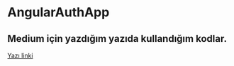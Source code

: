# AngularAuthApp

## Medium için yazdığım yazıda kullandığım kodlar.

[Yazı linki](https://okanyesiloglu.medium.com/angular-firebase-ile-authentication-d353ca562855)
